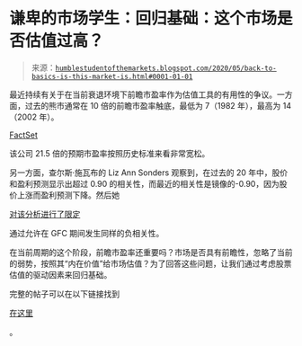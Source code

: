 <!--yml

类别：未分类

日期：2024-05-18 02:16:40

-->

# 谦卑的市场学生：回归基础：这个市场是否估值过高？

> 来源：[`humblestudentofthemarkets.blogspot.com/2020/05/back-to-basics-is-this-market-is.html#0001-01-01`](https://humblestudentofthemarkets.blogspot.com/2020/05/back-to-basics-is-this-market-is.html#0001-01-01)

最近持续有关于在当前衰退环境下前瞻市盈率作为估值工具的有用性的争议。一方面，过去的熊市通常在 10 倍的前瞻市盈率触底，最低为 7（1982 年），最高为 14（2002 年）。

[FactSet](https://www.factset.com/hubfs/Resources%20Section/Research%20Desk/Earnings%20Insight/EarningsInsight_052920.pdf)

该公司 21.5 倍的预期市盈率按照历史标准来看非常宽松。

另一方面，查尔斯·施瓦布的 Liz Ann Sonders 观察到，在过去的 20 年中，股价和盈利预测显示出超过 0.90 的相关性，而最近的相关性是镜像的-0.90，因为股价上涨而盈利预测下降。然后她

[对该分析进行了限定](https://twitter.com/LizAnnSonders/status/1263939150279061506)

通过允许在 GFC 期间发生同样的负相关性。

在当前周期的这个阶段，前瞻市盈率还重要吗？市场是否具有前瞻性，忽略了当前的弱势，按照其“内在价值”给市场估值？为了回答这些问题，让我们通过考虑股票估值的驱动因素来回归基础。

完整的帖子可以在以下链接找到

[在这里](https://humblestudentofthemarkets.com/2020/05/30/back-to-basics-is-this-market-overvalued/)

。
